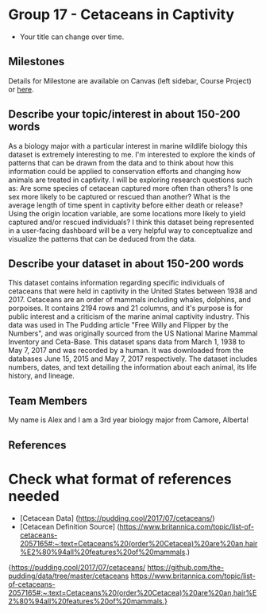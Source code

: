 # Group 17 - Cetaceans in Captivity

- Your title can change over time.

## Milestones

Details for Milestone are available on Canvas (left sidebar, Course Project) or [here](https://firas.moosvi.com/courses/data301/project/milestone01.html).

## Describe your topic/interest in about 150-200 words

As a biology major with a particular interest in marine wildlife biology this dataset is extremely interesting to me. I'm interested to explore the kinds of patterns that can be drawn from the data and to think about how this information could be applied to conservation efforts and changing how animals are treated in captivity. I will be exploring research questions such as: Are some species of cetacean captured more often than others? Is one sex more likely to be captured or rescued than another? What is the average length of time spent in captivity before either death or release? Using the origin location variable, are some locations more likely to yield captured and/or rescued individuals? I think this dataset being represented in a user-facing dashboard will be a very helpful way to conceptualize and visualize the patterns that can be deduced from the data.

## Describe your dataset in about 150-200 words

This dataset contains information regarding specific individuals of cetaceans that were held in captivity in the United States between 1938 and 2017. Cetaceans are an order of mammals including whales, dolphins, and porpoises. It contains 2194 rows and 21 columns, and it's purpose is for public interest and a criticism of the marine animal captivity industry. This data was used in The Pudding article "Free Willy and Flipper by the Numbers", and was originally sourced from the US National Marine Mammal Inventory and Ceta-Base. This dataset spans data from March 1, 1938 to May 7, 2017 and was recorded by a human. It was downloaded from the databases June 15, 2015 and May 7, 2017 respectively. The dataset includes numbers, dates, and text detailing the information about each animal, its life history, and lineage.

## Team Members

My name is Alex and I am a 3rd year biology major from Camore, Alberta!

## References

# Check what format of references needed

- [Cetacean Data] (https://pudding.cool/2017/07/cetaceans/)
- [Cetacean Definition Source] (https://www.britannica.com/topic/list-of-cetaceans-2057165#:~:text=Cetaceans%20(order%20Cetacea)%20are%20an,hair%E2%80%94all%20features%20of%20mammals.)


{https://pudding.cool/2017/07/cetaceans/
https://github.com/the-pudding/data/tree/master/cetaceans
https://www.britannica.com/topic/list-of-cetaceans-2057165#:~:text=Cetaceans%20(order%20Cetacea)%20are%20an,hair%E2%80%94all%20features%20of%20mammals.}

